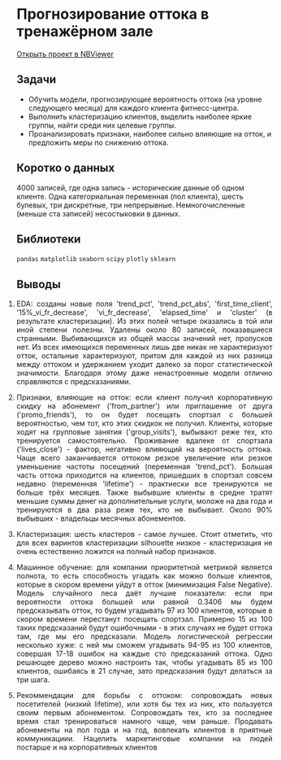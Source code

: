 # Прогнозирование оттока в тренажёрном зале
[Открыть проект в NBViewer](https://nbviewer.jupyter.org/github/Artemii-Kravtsov/thousands-of-hours/blob/master/11_predictive_models_for_churn.ipynb)
<br>

## Задачи 
- Обучить модели, прогнозирующие вероятность оттока (на уровне следующего месяца) для каждого клиента фитнесс-центра.
- Выполнить кластеризацию клиентов, выделить наиболее яркие группы, найти среди них целевые группы.
- Проанализировать признаки, наиболее сильно влияющие на отток, и предложить меры по снижению оттока.


## Коротко о данных 
4000 записей, где одна запись - исторические данные об одном клиенте. Одна категориальная переменная (пол клиента), шесть булевых, три дискретные, три непрерывные. Немногочисленные (меньше ста записей) несостыковки в данных. 


## Библиотеки 
`pandas` `matplotlib` `seaborn` `scipy` `plotly` `sklearn` 


## Выводы
<ol style="padding-left: 0px;"><li><p align="justify">EDA: созданы новые поля 'trend_pct', 'trend_pct_abs', 'first_time_client', '15%_vi_fr_decrease', 'vi_fr_decrease', 'elapsed_time' и 'cluster' (в результате кластеризации). Из этих полей четыре оказались в той или иной степени полезны. Удалены около 80 записей, показавшиеся странными. Выбивающихся из общей массы значений нет, пропусков нет. Из всех имеющихся переменных лишь две никак не характеризуют отток, остальные характеризуют, притом для каждой из них разница между оттоком и удержанием уходит далеко за порог статистической значимости. Благодаря этому даже ненастроенные модели отлично справляются с предсказаниями.</p></li><li><p align="justify">Признаки, влияющие на отток: если клиент получил корпоративную скидку на абонемент ('from_partner') или приглашение от друга ('promo_friends'), то он будет посещать спортзал с большей вероятностью, чем тот, кто этих скидкок не получил. Клиенты, которые ходят на групповые занятия ('group_visits'), выбывают реже тех, кто тренируется самостоятельно. Проживание вдалеке от спортзала ('lives_close') - фактор, негативно влияющий на вероятность оттока. Чаще всего заканчивается оттоком резкое увеличение или резкое уменьшение частоты посещений (переменная 'trend_pct'). Большая часть оттока приходится на клиентов, пришедших в спортзал совсем недавно (переменная 'lifetime') - практиески все тренируются не больше трёх месяцев. Также выбывшие клиенты в средне тратят меньшие суммы денег на дополнительные услуги, моложе на два года и тренируются в два раза реже тех, кто не выбывает. Около 90% выбывших - владельцы месячных абонементов.</p></li><li><p align="justify">Кластеризация: шесть кластеров - самое лучшее. Стоит отметить, что для всех варинтов кластеризации silhouette низкое - кластеризация не очень естественно ложится на полный набор признаков.</p></li><li><p align="justify">Машинное обучение: для компании приоритетной метрикой является полнота, то есть способность угадать как можно больше клиентов, которые в скором времени уйдут в отток (минимизация False Negative). Модель случайного леса даёт лучшие показатели: если при вероятности оттока большей или равной 0.3406 мы будем предсказывать отток, то будем угадывать 97 из 100 клиентов, которые в скором времени перестанут посещать спортзал. Примерно 15 из 100 таких предсказаний будут ошибочными - в этих случаях не будет оттока там, где мы его предсказали. Модель логистической регрессии несколько хуже: с ней мы сможем угадывать 94-95 из 100 клиентов, совершая 17-18 ошибок на каждые сто предсказаний оттока. Одно решающее дерево можно настроить так, чтобы угадывать 85 из 100 клиентов, ошибаясь в 21 случае, зато предсказания будут делаться за три шага.</p></li><li><p align="justify">Рекоммендации для борьбы с оттоком: сопровождать новых посетителей (низкий lifetime), или хотя бы тех из них, кто пользуется своим первым абонементом. Сопровождать тех, кто за последнее время стал тренироваться намного чаще, чем раньше. Продавать абонементы на пол года и на год, вовлекать клиентов в приятные коммуникациии. Нацелить маркетинговые компании на людей постарше и на корпоративных клиентов </p></li></ol>
